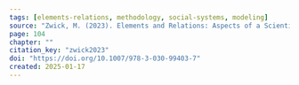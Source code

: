 ```yaml
---
tags: [elements-relations, methodology, social-systems, modeling]
source: "Zwick, M. (2023). Elements and Relations: Aspects of a Scientific Metaphysics (Vol. 35). Springer International Publishing."
page: 104
chapter: ""
citation_key: "zwick2023"
doi: "https://doi.org/10.1007/978-3-030-99403-7"
created: 2025-01-17
---
```


